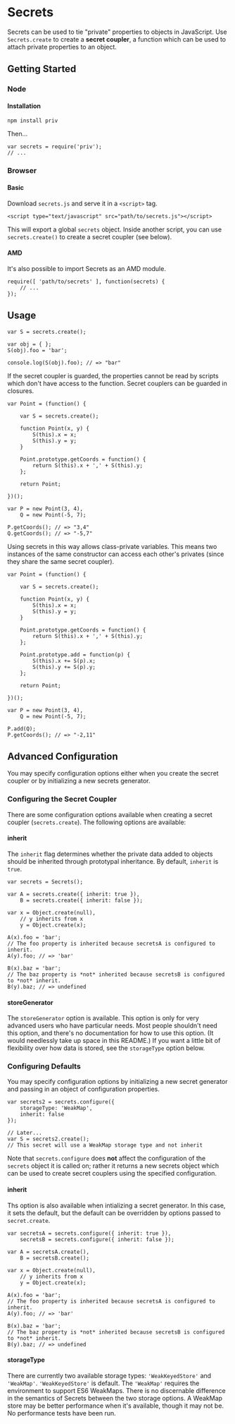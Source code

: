 # Secrets

Secrets can be used to tie "private" properties to objects in JavaScript.  Use `Secrets.create` to create a **secret coupler**, a function which can be used to attach private properties to an object.

## Getting Started

### Node

#### Installation

    npm install priv

Then...

    var secrets = require('priv');
    // ...

### Browser

#### Basic

Download `secrets.js` and serve it in a `<script>` tag.

    <script type="text/javascript" src="path/to/secrets.js"></script>

This will export a global `secrets` object.  Inside another script, you can use `secrets.create()` to create a secret coupler (see below).

#### AMD

It's also possible to import Secrets as an AMD module.

    require([ 'path/to/secrets' ], function(secrets) {
        // ...
    });

## Usage

    var S = secrets.create();
    
    var obj = { };
    S(obj).foo = 'bar';
    
    console.log(S(obj).foo); // => "bar"

If the secret coupler is guarded, the properties cannot be read by scripts which don't have access to the function.  Secret couplers can be guarded in closures.

    var Point = (function() {
    
        var S = secrets.create();

        function Point(x, y) {
            S(this).x = x;
            S(this).y = y;
        }

        Point.prototype.getCoords = function() {
            return S(this).x + ',' + S(this).y;
        };

        return Point;
    
    })();

    var P = new Point(3, 4),
        Q = new Point(-5, 7);

    P.getCoords(); // => "3,4"
    Q.getCoords(); // => "-5,7"

Using secrets in this way allows class-private variables.  This means two instances of the same constructor can access each other's privates (since they share the same secret coupler).

    var Point = (function() {
    
        var S = secrets.create();

        function Point(x, y) {
            S(this).x = x;
            S(this).y = y;
        }

        Point.prototype.getCoords = function() {
            return S(this).x + ',' + S(this).y;
        };

        Point.prototype.add = function(p) {
            S(this).x += S(p).x;
            S(this).y += S(p).y;
        };

        return Point;
    
    })();

    var P = new Point(3, 4),
        Q = new Point(-5, 7);

    P.add(Q);
    P.getCoords(); // => "-2,11"

## Advanced Configuration

You may specify configuration options either when you create the secret coupler or by initializing a new secrets generator.

### Configuring the Secret Coupler

There are some configuration options available when creating a secret coupler (`secrets.create`).  The following options are available:

#### inherit

The `inherit` flag determines whether the private data added to objects should be inherited through prototypal inheritance.  By default, `inherit` is `true`.

    var secrets = Secrets();

    var A = secrets.create({ inherit: true }),
        B = secrets.create({ inherit: false });

    var x = Object.create(null),
        // y inherits from x
        y = Object.create(x);

    A(x).foo = 'bar';
    // The foo property is inherited because secretsA is configured to inherit.
    A(y).foo; // => 'bar'

    B(x).baz = 'bar';
    // The baz property is *not* inherited because secretsB is configured to *not* inherit.
    B(y).baz; // => undefined

#### storeGenerator

The `storeGenerator` option is available.  This option is only for very advanced users who have particular needs.  Most people shouldn't need this option, and there's no documentation for how to use this option.  (It would needlessly take up space in this README.)  If you want a little bit of flexibility over how data is stored, see the `storageType` option below.

### Configuring Defaults

You may specify configuration options by initializing a new secret generator and passing in an object of configuration properties.

    var secrets2 = secrets.configure({
        storageType: 'WeakMap',
        inherit: false
    });

    // Later...
    var S = secrets2.create();
    // This secret will use a WeakMap storage type and not inherit

Note that `secrets.configure` does **not** affect the configuration of the `secrets` object it is called on; rather it returns a new secrets object which can be used to create secret couplers using the specified configuration.

#### inherit

Ths option is also available when intializing a secret generator.  In this case, it sets the default, but the default can be overridden by options passed to `secret.create`.

    var secretsA = secrets.configure({ inherit: true }),
        secretsB = secrets.configure({ inherit: false });

    var A = secretsA.create(),
        B = secretsB.create();

    var x = Object.create(null),
        // y inherits from x
        y = Object.create(x);

    A(x).foo = 'bar';
    // The foo property is inherited because secretsA is configured to inherit.
    A(y).foo; // => 'bar'

    B(x).baz = 'bar';
    // The baz property is *not* inherited because secretsB is configured to *not* inherit.
    B(y).baz; // => undefined

#### storageType

There are currently two available storage types: `'WeakKeyedStore'` and `'WeakMap'`.  `'WeakKeyedStore'` is default.  The `'WeakMap'` requires the environment to support ES6 WeakMaps.  There is no discernable difference in the semantics of Secrets between the two storage options.  A WeakMap store may be better performance when it's available, though it may not be.  No performance tests have been run.
